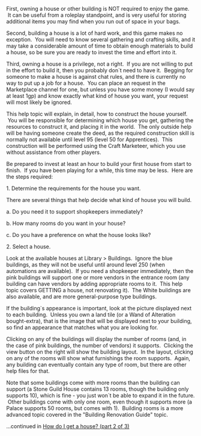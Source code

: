 ---
---
First, owning a house or other building is NOT required to enjoy the game.  It can be useful from a roleplay standpoint, and is very useful for storing additional items you may find when you run out of space in your bags. 

  

Second, building a house is a lot of hard work, and this game makes no exception.  You will need to know several gathering and crafting skills, and it may take a considerable amount of time to obtain enough materials to build a house, so be sure you are ready to invest the time and effort into it.

  

Third, owning a house is a privilege, not a right.  If you are not willing to put in the effort to build it, then you probably don\`t need to have it.  Begging for someone to make a house is against chat rules, and there is currently no way to put up a job for a house.  You can place an request in the Marketplace channel for one, but unless you have some money (I would say at least 1gp) and know exactly what kind of house you want, your request will most likely be ignored.

  

This help topic will explain, in detail, how to construct the house yourself.  You will be responsible for determining which house you get, gathering the resources to construct it, and placing it in the world.  The only outside help will be having someone create the deed, as the required construction skill is normally not available until level 95 (level 50 for Apprentices).  This construction will be performed using the Craft Marketeer, which you use without assistance from other players.

  

Be prepared to invest at least an hour to build your first house from start to finish.  If you have been playing for a while, this time may be less.  Here are the steps required:

  

1\. Determine the requirements for the house you want. 

  

There are several things that help decide what kind of house you will build.

a. Do you need it to support shopkeepers immediately?

b. How many rooms do you want in your house?

c. Do you have a preference on what the house looks like?

  

2\. Select a house. 

  

Look at the available houses at Library > Buildings.  Ignore the blue buildings, as they will not be useful until around level 250 (when automations are available).  If you need a shopkeeper immediately, then the pink buildings will support one or more vendors in the entrance room (any building can have vendors by adding appropriate rooms to it.  This help topic covers GETTING a house, not renovating it).  The White buildings are also available, and are more general-purpose type buildings.

  

If the building\`s appearance is important, look at the picture displayed next to each building.  Unless you own a land tile (or a Wand of Alteration bought-extra), that is the image that will be displayed next to your building, so find an appearance that matches what you are looking for.

  

Clicking on any of the buildings will display the number of rooms (and, in the case of pink buildings, the number of vendors) it supports.  Clicking the view button on the right will show the building layout.  In the layout, clicking on any of the rooms will show what furnishings the room supports.  Again, any building can eventually contain any type of room, but there are other help files for that.

  

Note that some buildings come with more rooms than the building can support (a Stone Guild House contains 13 rooms, though the building only supports 10), which is fine - you just won\`t be able to expand it in the future.  Other buildings come with only one room, even though it supports more (a Palace supports 50 rooms, but comes with 1).  Building rooms is a more advanced topic covered in the "Building Renovation Guide" topic.

...continued in [How do I get a house? (part 2 of 3)](manualnew.asp?search=714)